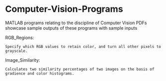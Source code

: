 # Computer-Vision-Programs
MATLAB programs relating to the discipline of Computer Vision
PDFs showcase sample outputs of these programs with sample inputs

RGB_Regions:
	
	Specify which RGB values to retain color, and turn all other pixels to grayscale.
	
Image_Similarity:
	
	Calculates two similarity percentages of two images on the basis of gradience and color histograms.
	

  
